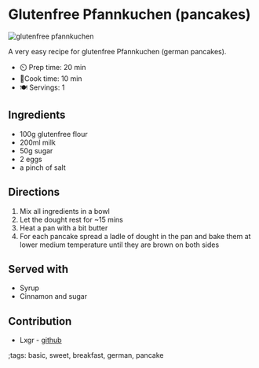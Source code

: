 # Glutenfree Pfannkuchen (pancakes)

![glutenfree pfannkuchen](pix/glutenfree-pfannkuchen.webp)

A very easy recipe for glutenfree Pfannkuchen (german pancakes).

- ⏲️ Prep time: 20 min
- 🍳Cook time: 10 min
- 🍽️ Servings: 1

## Ingredients

- 100g glutenfree flour
- 200ml milk
- 50g sugar
- 2 eggs
- a pinch of salt

## Directions

1. Mix all ingredients in a bowl
2. Let the dought rest for ~15 mins
3. Heat a pan with a bit butter
4. For each pancake spread a ladle of dought in the pan and bake them at lower medium temperature until they are brown on both sides

## Served with

- Syrup
- Cinnamon and sugar

## Contribution

- Lxgr - [github](https://github.com/lxgr-linux)

;tags: basic, sweet, breakfast, german, pancake
